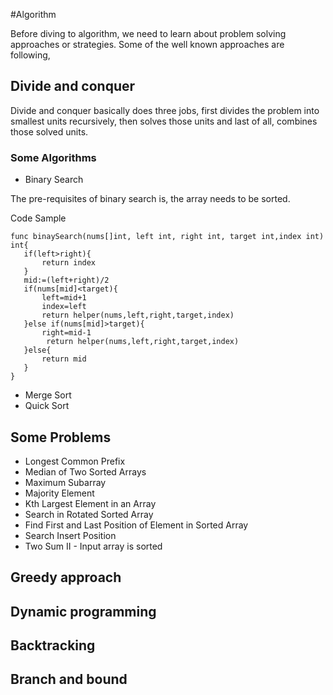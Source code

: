 #Algorithm

Before diving to algorithm, we need to learn about problem solving approaches or strategies.
Some of the well known approaches are following,

## Divide and conquer

Divide and conquer basically does three jobs, first divides the problem into smallest units recursively, then solves those units and last of all, combines those solved units.

### Some Algorithms
- Binary Search
    
 The pre-requisites of binary search is, the array needs to be sorted.
 
 Code Sample
 ```
func binaySearch(nums[]int, left int, right int, target int,index int) int{
    if(left>right){
        return index
    }
    mid:=(left+right)/2
    if(nums[mid]<target){
        left=mid+1
        index=left
        return helper(nums,left,right,target,index)
    }else if(nums[mid]>target){
        right=mid-1
         return helper(nums,left,right,target,index)
    }else{
        return mid
    }
}
```
 

- Merge Sort
- Quick Sort

## Some Problems
- Longest Common Prefix
- Median of Two Sorted Arrays
- Maximum Subarray
- Majority Element
- Kth Largest Element in an Array
- Search in Rotated Sorted Array
- Find First and Last Position of Element in Sorted Array
- Search Insert Position
- Two Sum II - Input array is sorted


## Greedy approach
## Dynamic programming
## Backtracking
## Branch and bound
